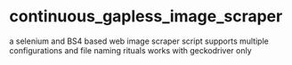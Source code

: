 # continuous_gapless_image_scraper
a selenium and BS4 based web image scraper script
supports multiple configurations and file naming rituals
works with geckodriver only
